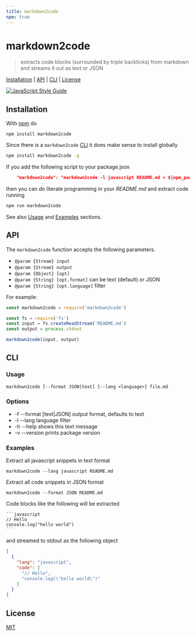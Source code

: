 ```yaml
---
title: markdown2code
npm: true
---
```

# markdown2code

> extracts code blocks (surrounded by triple backticks) from markdown and streams it out as text or JSON

[Installation](#installation) |
[API](#api) |
[CLI](#cli) |
[License](#license)

[![JavaScript Style Guide](https://img.shields.io/badge/code_style-standard-brightgreen.svg)](https://standardjs.com)

## Installation

With [npm](https://www.npmjs.com/) do

```
npm install markdown2code
```

Since there is a `markdown2code` [CLI](#cli) it does make sense to install globally

```bash
npm install markdown2code -g
```

If you add the following script to your package.json

```json
    "markdown2code": "markdown2code -l javascript README.md > ${npm_package_main}",
```

then you can do literate programming in your *README.md* and extract code running

```bash
npm run markdown2code
```

See also [Usage](#usage) and [Examples](#examples) sections.

## API

The `markdown2code` function accepts the following parameters.

* `@param {Stream} input`
* `@param {Stream} output`
* `@param {Object} [opt]`
* `@param {String} [opt.format]` can be text (default) or JSON
* `@param {String} [opt.language]` filter

For example:

```javascript
const markdown2code = require('markdown2code')

const fs = require('fs')
const input = fs.createReadStream('README.md')
const output = process.stdout

markdown2code(input, output)
```

## CLI

### Usage

    markdown2code [--format JSON|text] [--lang <language>] file.md

### Options

* -f --format [text|JSON] output format, defaults to text
* -l --lang language filter
* -h --help shows this text message
* -v --version prints package version

### Examples

Extract all javascript snippets in text format

    markdown2code --lang javascript README.md

Extract all code snippets in JSON format

    markdown2code --format JSON README.md

Code blocks like the following will be extracted

    ```javascript
    // Hello
    console.log("hello world")
    ```

and streamed to stdout as the following object

```json
[
  {
    "lang": "javascript",
    "code": [
      "// Hello",
      "console.log(\"hello world\")"
    ]
  }
]
```

## License

[MIT](http://g14n.info/mit-license/)

